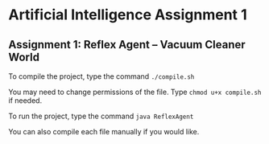 # Artificial Intelligence Assignment 1
## Assignment 1: Reflex Agent – Vacuum Cleaner World

To compile the project, type the command `./compile.sh`

You may need to change permissions of the file. Type `chmod u+x compile.sh` if needed.

To run the project, type the command `java ReflexAgent`

You can also compile each file manually if you would like.